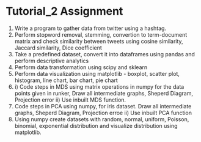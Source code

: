# Tutorial_2 Assignment
1. Write a program to gather data from twitter using a hashtag.
2. Perform stopword removal, stemming, convertion to term-document matrix and check similarity between tweets using cosine similarity, Jaccard similarity, Dice coefficient
3. Take a predefined dataset, convert it into dataframes using pandas and perform descriptive analytics
4. Perform data transformation using scipy and sklearn
5. Perform data visualization using matplotlib - boxplot, scatter plot, histogram, line chart, bar chart, pie chart
6. i) Code steps in MDS using matrix operations in numpy for the data points given in runker, Draw all intermediate graphs, Sheperd Diagram, Projection error ii) Use inbuilt MDS function.
7. Code steps in PCA using numpy, for iris dataset. Draw all intermediate graphs, Sheperd Diagram, Projection erroe ii) Use inbuilt PCA function
8. Using numpy create datasets with random, normal, uniform, Poisson, binomial, exponential distribution and visualize distribution using matplotlib.
